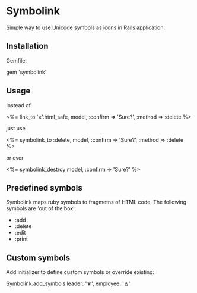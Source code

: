 # Symbolink

Simple way to use Unicode symbols as icons in Rails application.

## Installation

Gemfile:

  gem 'symbolink'

## Usage

Instead of

  <%= link_to '&times;'.html_safe, model, :confirm => 'Sure?', :method => :delete %>

just use

  <%= symbolink_to :delete, model, :confirm => 'Sure?', :method => :delete %>

or ever

  <%= symbolink_destroy model, :confirm => 'Sure?' %>

## Predefined symbols

Symbolink maps ruby symbols to fragmetns of HTML code. The following symbols are 'out of the box':
- :add
- :delete
- :edit
- :print

## Custom symbols

Add initializer to define custom symbols or override existing:

  Symbolink.add_symbols leader:   '&#x265B;',
                        employee: '&#x2659;'



